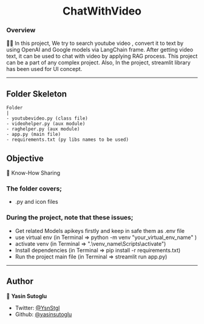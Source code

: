 <h1 align="center">ChatWithVideo</h1>

<h3>Overview</h3>
👨‍💻 In this project, We try to search youtube video , convert it to text by using OpenAI and Google models via LangChain frame. After getting video text, it can be used to chat with video by applying RAG process. This project can be a part of any complex project. Also, In the project, streamlit library has been used for UI concept.
<hr>

<!-- ![Alt text](https://giphy.com/peekasso)  -->

<!-- ------------------------------------------------------ -->

## Folder Skeleton 

```
Folder
|
- youtubevideo.py (class file)
- videohelper.py (aux module)
- raghelper.py (aux module)
- app.py (main file)
- requirements.txt (py libs names to be used)
```

<!-- --------------------------------------- -->

## Objective

🎯 Know-How Sharing

### The folder covers;

- .py and icon files 

### During the project, note that these issues;
- Get related Models apikeys firstly and keep in safe them as .env file 
- use virtual env (in Terminal => python -m venv "your_virtual_env_name" )
- activate venv (in Terminal => ".\venv_name\Scripts\activate")
- Install dependencies (in Terminal => pip install -r requirements.txt)
- Run the project main file (in Terminal => streamlit run app.py)

<hr>

## Author

👤 **Yasin Sutoglu**

- Twitter: [@YsnStgl](https://twitter.com/YsnStgl)
- Github: [@yasinsutoglu](https://github.com/yasinsutoglu)

